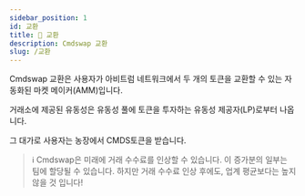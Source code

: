 ```yaml
---
sidebar_position: 1
id: 교환
title: 🔄 교환
description: Cmdswap 교환
slug: /교환
---
```


Cmdswap 교환은 사용자가 아비트럼 네트워크에서 두 개의 토큰을 교환할 수 있는 자동화된 마켓 메이커(AMM)입니다.

거래소에 제공된 유동성은 유동성 풀에 토큰을 투자하는 유동성 제공자(LP)로부터 나옵니다.

그 대가로 사용자는 농장에서 CMDS토큰을 받습니다.

> ℹ️ Cmdswap은 미래에 거래 수수료를 인상할 수 있습니다. 이 증가분의 일부는 팀에 할당될 수 있습니다. 하지만 거래 수수료 인상 후에도, 업계 평균보다는 높지 않을 것 입니다!
